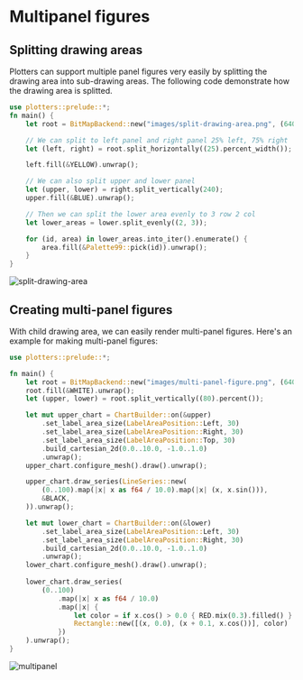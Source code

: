 # Multipanel figures

## Splitting drawing areas

Plotters can support multiple panel figures very easily by splitting the drawing area into sub-drawing areas. The following code demonstrate how the drawing area is splitted. 

```rust
use plotters::prelude::*;
fn main() {
    let root = BitMapBackend::new("images/split-drawing-area.png", (640, 480)).into_drawing_area();

    // We can split to left panel and right panel 25% left, 75% right
    let (left, right) = root.split_horizontally((25).percent_width());

    left.fill(&YELLOW).unwrap();

    // We can also split upper and lower panel
    let (upper, lower) = right.split_vertically(240);
    upper.fill(&BLUE).unwrap();

    // Then we can split the lower area evenly to 3 row 2 col
    let lower_areas = lower.split_evenly((2, 3));

    for (id, area) in lower_areas.into_iter().enumerate() {
        area.fill(&Palette99::pick(id)).unwrap();
    }
}
```

![split-drawing-area](../../images/split-drawing-area.png)

## Creating multi-panel figures

With child drawing area, we can easily render multi-panel figures. Here's an example for making multi-panel figures: 

```rust
use plotters::prelude::*;

fn main() {
    let root = BitMapBackend::new("images/multi-panel-figure.png", (640, 480)).into_drawing_area();
    root.fill(&WHITE).unwrap();
    let (upper, lower) = root.split_vertically((80).percent());

    let mut upper_chart = ChartBuilder::on(&upper)
        .set_label_area_size(LabelAreaPosition::Left, 30)
        .set_label_area_size(LabelAreaPosition::Right, 30)
        .set_label_area_size(LabelAreaPosition::Top, 30)
        .build_cartesian_2d(0.0..10.0, -1.0..1.0)
        .unwrap();
    upper_chart.configure_mesh().draw().unwrap();

    upper_chart.draw_series(LineSeries::new(
        (0..100).map(|x| x as f64 / 10.0).map(|x| (x, x.sin())),
        &BLACK,
    )).unwrap();

    let mut lower_chart = ChartBuilder::on(&lower)
        .set_label_area_size(LabelAreaPosition::Left, 30)
        .set_label_area_size(LabelAreaPosition::Right, 30)
        .build_cartesian_2d(0.0..10.0, -1.0..1.0)
        .unwrap();
    lower_chart.configure_mesh().draw().unwrap();
    
    lower_chart.draw_series(
        (0..100)
            .map(|x| x as f64 / 10.0)
            .map(|x| {
                let color = if x.cos() > 0.0 { RED.mix(0.3).filled() } else {GREEN.mix(0.3).filled()};
                Rectangle::new([(x, 0.0), (x + 0.1, x.cos())], color)
            })
    ).unwrap();
}
```

![multipanel](../../images/multi-panel-figure.png)